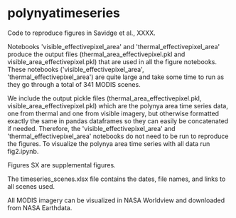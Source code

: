 # polynyatimeseries

Code to reproduce figures in Savidge et al., XXXX.

Notebooks 'visible_effectivepixel_area' and 'thermal_effectivepixel_area' produce the output files (thermal_area_effectivepixel.pkl and visible_area_effectivepixel.pkl) that are  used in all the figure notebooks. These notebooks ('visible_effectivepixel_area', 'thermal_effectivepixel_area') are quite large and take some time to run as they go through a total of 341 MODIS scenes.

We include the output pickle files (thermal_area_effectivepixel.pkl, visible_area_effectivepixel.pkl) which are the polynya area time series data, one from thermal and one from visible imagery, but otherwise formatted exactly the same in pandas dataframes so they can easily be concatenated if needed. Therefore, the 'visible_effectivepixel_area' and 'thermal_effectivepixel_area' notebooks do not need to be run to reproduce the figures. To visualize the polynya area time series with all data run fig2.ipynb.

Figures SX are supplemental figures.

The timeseries_scenes.xlsx file contains the dates, file names, and links to all scenes used.

All MODIS imagery can be visualized in NASA Worldview and downloaded from NASA Earthdata. 
